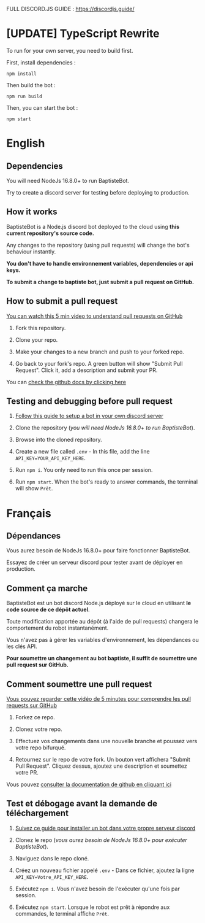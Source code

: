 FULL DISCORD.JS GUIDE : https://discordjs.guide/

# [UPDATE] TypeScript Rewrite

To run for your own server, you need to build first.

First, install dependencies :

`npm install`

Then build the bot :

`npm run build`

Then, you can start the bot :

`npm start`

# English

## Dependencies

You will need NodeJs 16.8.0+ to run BaptisteBot.

Try to create a discord server for testing before deploying to production.

## How it works

BaptisteBot is a Node.js discord bot deployed to the cloud using **this current repository's source code.**

Any changes to the repository (using pull requests) will change the bot's behaviour instantly.

**You don't have to handle environnement variables, dependencies or api keys.**

**To submit a change to baptiste bot, just submit a pull request on GitHub.**

## How to submit a pull request

[You can watch this 5 min video to understand pull requests on GitHub](https://www.youtube.com/watch?v=rgbCcBNZcdQ)

1. Fork this repository.

2. Clone your repo.

3. Make your changes to a new branch and push to your forked repo.

4. Go back to your fork's repo. A green button will show "Submit Pull Request". Click it, add a description and submit your PR.

You can [check the github docs by clicking here](https://docs.github.com/en/pull-requests/collaborating-with-pull-requests/proposing-changes-to-your-work-with-pull-requests/creating-a-pull-request-from-a-fork)

## Testing and debugging before pull request

1. [Follow this guide to setup a bot in your own discord server](https://discordjs.guide/preparations/setting-up-a-bot-application.html#creating-your-bot)

2. Clone the repository (_you will need NodeJs 16.8.0+ to run BaptisteBot_).

3. Browse into the cloned repository.

4. Create a new file called `.env` - In this file, add the line `API_KEY=YOUR_API_KEY_HERE`.

5. Run `npm i`. You only need to run this once per session.

6. Run `npm start`. When the bot's ready to answer commands, the terminal will show `Prêt`.

# Français

## Dépendances

Vous aurez besoin de NodeJs 16.8.0+ pour faire fonctionner BaptisteBot.

Essayez de créer un serveur discord pour tester avant de déployer en production.

## Comment ça marche

BaptisteBot est un bot discord Node.js déployé sur le cloud en utilisant **le code source de ce dépôt actuel**.

Toute modification apportée au dépôt (à l'aide de pull requests) changera le comportement du robot instantanément.

Vous n'avez pas à gérer les variables d'environnement, les dépendances ou les clés API.

**Pour soumettre un changement au bot baptiste, il suffit de soumettre une pull request sur GitHub.**

## Comment soumettre une pull request

[Vous pouvez regarder cette vidéo de 5 minutes pour comprendre les pull requests sur GitHub](https://www.youtube.com/watch?v=rgbCcBNZcdQ)

1. Forkez ce repo.

2. Clonez votre repo.

3. Effectuez vos changements dans une nouvelle branche et poussez vers votre repo bifurqué.

4. Retournez sur le repo de votre fork. Un bouton vert affichera "Submit Pull Request". Cliquez dessus, ajoutez une description et soumettez votre PR.

Vous pouvez [consulter la documentation de github en cliquant ici](https://docs.github.com/en/pull-requests/collaborating-with-pull-requests/proposing-changes-to-your-work-with-pull-requests/creating-a-pull-request-from-a-fork)

## Test et débogage avant la demande de téléchargement

1. [Suivez ce guide pour installer un bot dans votre propre serveur discord](https://discordjs.guide/preparations/setting-up-a-bot-application.html#creating-your-bot)

2. Clonez le repo (_vous aurez besoin de NodeJs 16.8.0+ pour exécuter BaptisteBot_).

3. Naviguez dans le repo cloné.

4. Créez un nouveau fichier appelé `.env` - Dans ce fichier, ajoutez la ligne `API_KEY=Votre_API_KEY_HERE`.

5. Exécutez `npm i`. Vous n'avez besoin de l'exécuter qu'une fois par session.

6. Exécutez `npm start`. Lorsque le robot est prêt à répondre aux commandes, le terminal affiche `Prêt`.
